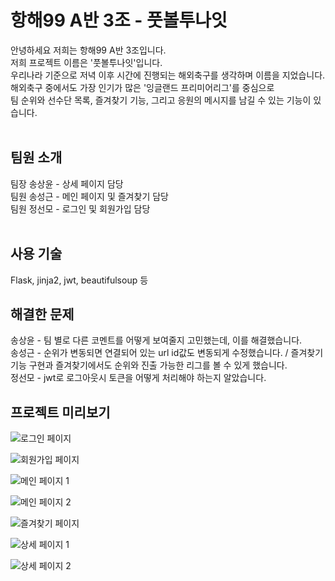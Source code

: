 # 항해99 A반 3조 - 풋볼투나잇

안녕하세요 저희는 항해99 A반 3조입니다.<br>
저희 프로젝트 이름은 '풋볼투나잇'입니다.<br>
우리나라 기준으로 저녁 이후 시간에 진행되는 해외축구를 생각하며 이름을 지었습니다.<br>
해외축구 중에서도 가장 인기가 많은 '잉글랜드 프리미어리그'를 중심으로<br>
팀 순위와 선수단 목록, 즐겨찾기 기능, 그리고 응원의 메시지를 남길 수 있는 기능이 있습니다.<br>
<br>

## 팀원 소개

팀장 송상윤 - 상세 페이지 담당<br>
팀원 송성근 - 메인 페이지 및 즐겨찾기 담당<br>
팀원 정선모 - 로그인 및 회원가입 담당<br>
<br>

## 사용 기술

Flask, jinja2, jwt, beautifulsoup 등<br>

## 해결한 문제

송상윤 - 팀 별로 다른 코멘트를 어떻게 보여줄지 고민했는데, 이를 해결했습니다.<br>
송성근 - 순위가 변동되면 연결되어 있는 url id값도 변동되게 수정했습니다. / 즐겨찾기 기능 구현과 즐겨찾기에서도 순위와 진출 가능한 리그를 볼 수 있게 했습니다.<br>
정선모 - jwt로 로그아웃시 토큰을 어떻게 처리해야 하는지 알았습니다.<br>

## 프로젝트 미리보기

![로그인 페이지](https://user-images.githubusercontent.com/79300342/149291734-99e56e35-e18f-40ed-9631-b438823cb4bd.png)

![회원가입 페이지](https://user-images.githubusercontent.com/79300342/149291862-f6243fd9-426d-427e-b624-28b7ec92af84.png)

![메인 페이지 1](https://user-images.githubusercontent.com/79300342/149291921-0efb19b2-7b03-42d3-ada2-b98b54263140.png)

![메인 페이지 2](https://user-images.githubusercontent.com/79300342/149291961-54e03b7a-8d52-4740-9ebf-9acb41ee5a12.png)

![즐겨찾기 페이지](https://user-images.githubusercontent.com/79300342/149292003-0244758c-5613-4677-a80d-37a1052e2e76.png)

![상세 페이지 1](https://user-images.githubusercontent.com/79300342/149292062-06e6dc66-d800-4780-83b4-43da9cb5cf7f.png)

![상세 페이지 2](https://user-images.githubusercontent.com/79300342/149292098-146ceff6-ec5f-45dc-8ebd-1e71dec4da78.png)

